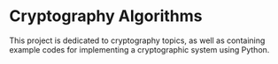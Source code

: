 # Cryptography Algorithms
This project is dedicated to cryptography topics, as well as containing example codes for implementing a cryptographic system using Python.
